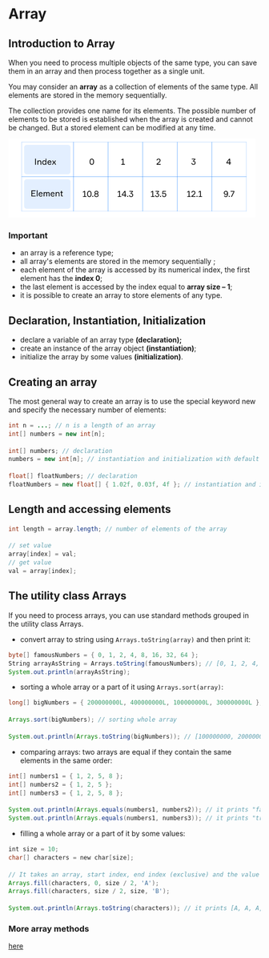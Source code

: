 # Array

## Introduction to Array

When you need to process multiple objects of the same type, you can save them in an array and then process together as a single unit.

You may consider an **array** as a collection of elements of the same type. All elements are stored in the memory sequentially.

The collection provides one name for its elements. The possible number of elements to be stored is established when the array is created and cannot be changed. But a stored element can be modified at any time.

![array](assets/array1.png)

### Important

- an array is a reference type;
- all array's elements are stored in the memory sequentially ;
- each element of the array is accessed by its numerical index, the first element has the **index 0**;
- the last element is accessed by the index equal to **array size – 1**;
- it is possible to create an array to store elements of any type.

## Declaration, Instantiation, Initialization

- declare a variable of an array type **(declaration);**
- create an instance of the array object **(instantiation)**;
- initialize the array by some values **(initialization)**.

## Creating an array

The most general way to create an array is to use the special keyword new and specify the necessary number of elements:

```java
int n = ...; // n is a length of an array
int[] numbers = new int[n];

int[] numbers; // declaration
numbers = new int[n]; // instantiation and initialization with default values

float[] floatNumbers; // declaration
floatNumbers = new float[] { 1.02f, 0.03f, 4f }; // instantiation and initialization
```

## Length and accessing elements

```java
int length = array.length; // number of elements of the array

// set value
array[index] = val;
// get value
val = array[index];
```

## The utility class Arrays

If you need to process arrays, you can use standard methods grouped in the utility class Arrays.

- convert array to string using `Arrays.toString(array)` and then print it:

```java
byte[] famousNumbers = { 0, 1, 2, 4, 8, 16, 32, 64 };
String arrayAsString = Arrays.toString(famousNumbers); // [0, 1, 2, 4, 8, 16, 32, 64]
System.out.println(arrayAsString);

```

- sorting a whole array or a part of it using `Arrays.sort(array)`:

```java
long[] bigNumbers = { 200000000L, 400000000L, 100000000L, 300000000L }; // it's unsorted
 
Arrays.sort(bigNumbers); // sorting whole array
 
System.out.println(Arrays.toString(bigNumbers)); // [100000000, 200000000, 300000000, 400000000]

```

- comparing arrays: two arrays are equal if they contain the same elements in the same order:

```java
int[] numbers1 = { 1, 2, 5, 8 };
int[] numbers2 = { 1, 2, 5 };
int[] numbers3 = { 1, 2, 5, 8 };
 
System.out.println(Arrays.equals(numbers1, numbers2)); // it prints "false"
System.out.println(Arrays.equals(numbers1, numbers3)); // it prints "true"

```

- filling a whole array or a part of it by some values:

```java
int size = 10;
char[] characters = new char[size];
 
// It takes an array, start index, end index (exclusive) and the value for filling the array
Arrays.fill(characters, 0, size / 2, 'A'); 
Arrays.fill(characters, size / 2, size, 'B');
 
System.out.println(Arrays.toString(characters)); // it prints [A, A, A, A, A, B, B, B, B, B]

```

### More array methods

[here](https://docs.oracle.com/javase/8/docs/api/java/util/Arrays.html)
